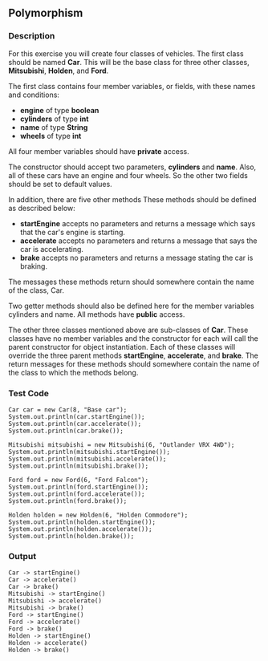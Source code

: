 ## Polymorphism

### Description

For this exercise you will create four classes of vehicles. The first class should be named <b>Car</b>. This will be the base class for three other classes, <b>Mitsubishi</b>, <b>Holden</b>, and <b>Ford</b>.

The first class contains four member variables, or fields, with these names and conditions:

<ul>
<li><b>engine</b> of type <b>boolean</b></li>
<li><b>cylinders</b> of type <b>int</b></li>
<li><b>name</b> of type <b>String</b></li>
<li><b>wheels</b> of type <b>int</b></li>
</ul>

All four member variables should have <b>private</b> access.

The constructor should accept two parameters, <b>cylinders</b> and <b>name</b>. Also, all of these cars have an engine and four wheels. So the other two fields should be set to default values.

In addition, there are five other methods These methods should be defined as described below:

<ul>
<li><b>startEngine</b> accepts no parameters and returns a message which says that the car's engine is starting.</li>
<li><b>accelerate</b> accepts no parameters and returns a message that says the car is accelerating.</li>
<li><b>brake</b> accepts no parameters and returns a message stating the car is braking.</li>
</ul>

The messages these methods return should somewhere contain the name of the class, Car.

Two getter methods should also be defined here for the member variables cylinders and name. All methods have <b>public</b> access.

The other three classes mentioned above are sub-classes of <b>Car</b>. These classes have no member variables and the constructor for each will call the parent constructor for object instantiation. Each of these classes will override the three parent methods <b>startEngine</b>, <b>accelerate</b>, and <b>brake</b>. The return messages for these methods should somewhere contain the name of the class to which the methods belong.

### Test Code

    Car car = new Car(8, "Base car");
    System.out.println(car.startEngine());
    System.out.println(car.accelerate());
    System.out.println(car.brake());
     
    Mitsubishi mitsubishi = new Mitsubishi(6, "Outlander VRX 4WD");
    System.out.println(mitsubishi.startEngine());
    System.out.println(mitsubishi.accelerate());
    System.out.println(mitsubishi.brake());
     
    Ford ford = new Ford(6, "Ford Falcon");
    System.out.println(ford.startEngine());
    System.out.println(ford.accelerate());
    System.out.println(ford.brake());
     
    Holden holden = new Holden(6, "Holden Commodore");
    System.out.println(holden.startEngine());
    System.out.println(holden.accelerate());
    System.out.println(holden.brake());

### Output

    Car -> startEngine()
    Car -> accelerate()
    Car -> brake()
    Mitsubishi -> startEngine()
    Mitsubishi -> accelerate()
    Mitsubishi -> brake()
    Ford -> startEngine()
    Ford -> accelerate()
    Ford -> brake()
    Holden -> startEngine()
    Holden -> accelerate()
    Holden -> brake()
